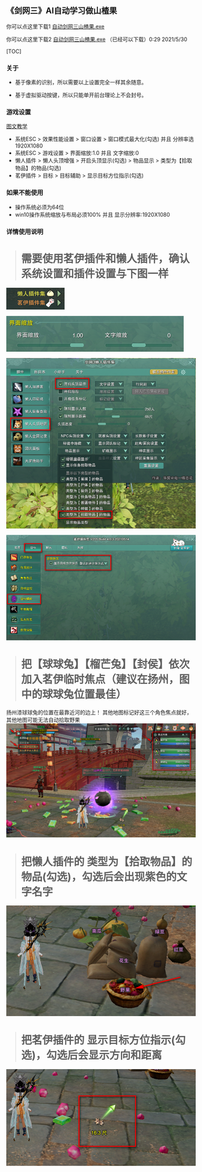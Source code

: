 ## 《剑网三》AI自动学习做山楂果

你可以点这里下载1 [自动剑网三山楂果.exe](#)

你可以点这里下载2 [自动剑网三山楂果.exe](https://wwa.lanzoui.com/itIyHpli9qj) （已经可以下载）0:29 2021/5/30

[TOC]

### 关于
+ 基于像素的识别，所以需要以上设置完全一样其余随意。

+ 基于虚拟驱动按键，所以只能单开前台理论上不会封号。


### 游戏设置
[图文教学](#详情使用说明)
 - 系统ESC > 效果性能设置 > 窗口设置 > 窗口模式最大化(勾选) 并且 分辨率选1920X1080
 - 系统ESC > 游戏设置 > 界面缩放:1.0 并且 文字缩放:0
 - 懒人插件 > 懒人头顶增强 > 开启头顶显示(勾选) > 物品显示 > 类型为【拾取物品】的物品(勾选)
 - 茗伊插件 > 目标 > 目标辅助 > 显示目标方位指示(勾选)

### 如果不能使用
 - 操作系统必须为64位</br>
 - win10操作系统缩放与布局必须100% 并且 显示分辨率:1920X1080
 
### 详情使用说明
 > # 需要使用茗伊插件和懒人插件，确认系统设置和插件设置与下图一样</br>
 ![1](1.png)
 
 ![1](2.png)
 
 ![1](3.png)
 
 ![1](4.png)


 > # 把【球球兔】【榴芒兔】【封侯】依次加入茗伊临时焦点（建议在扬州，图中的球球兔位置最佳）</br>
  扬州漆球球兔的位置在最靠近河的边上！
  其他地图标记好这三个角色焦点就好，其他地图可能无法自动拾取野果
 ![1](5.png)</br>
 
 > # 把懒人插件的 类型为【拾取物品】的物品(勾选)，勾选后会出现紫色的文字名字
 ![1](6.png)</br>
 
 > # 把茗伊插件的 显示目标方位指示(勾选)，勾选后会显示方向和距离
 ![1](7.png)</br>
